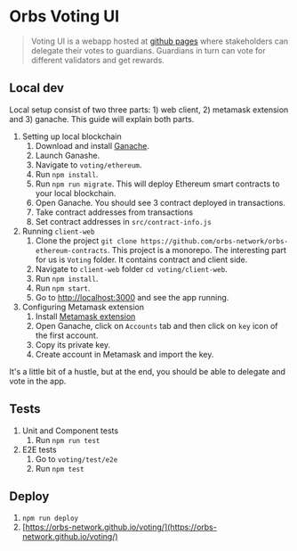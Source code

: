 # Orbs Voting UI
> Voting UI is a webapp hosted at [github pages](https://orbs-network.github.io/voting/) where stakeholders can delegate their votes to guardians. Guardians in turn can vote for different validators and get rewards.

## Local dev
Local setup consist of two three parts: 1) web client, 2) metamask extension and 3) ganache. This guide will explain both parts.
1. Setting up local blockchain
    1. Download and install [Ganache](https://truffleframework.com/ganache).
    1. Launch Ganashe.
    1. Navigate to `voting/ethereum`.
    1. Run `npm install`.
    1. Run `npm run migrate`. This will deploy Ethereum smart contracts to your local blockchain.
    1. Open Ganache. You should see 3 contract deployed in transactions.
    1. Take contract addresses from transactions
    1. Set contract addresses in `src/contract-info.js`
1. Running `client-web`
    1. Clone the project `git clone https://github.com/orbs-network/orbs-ethereum-contracts`. This project is a monorepo. The interesting part for us is `Voting` folder. It contains contract and client side.
    1. Navigate to `client-web` folder `cd voting/client-web`.
    1. Run `npm install`.
    1. Run `npm start`.
    1. Go to [http://localhost:3000](http://localhost:3000) and see the app running.
1. Configuring Metamask extension
    1. Install [Metamask extension](https://chrome.google.com/webstore/detail/metamask/nkbihfbeogaeaoehlefnkodbefgpgknn?utm_source=chrome-ntp-icon)
    1. Open Ganache, click on `Accounts` tab and then click on `key` icon of the first account.
    1. Copy its private key.
    1. Create account in Metamask and import the key.

It's a little bit of a hustle, but at the end, you should be able to delegate and vote in the app.

## Tests
1. Unit and Component tests 
    1. Run `npm run test`
1. E2E tests
    1. Go to `voting/test/e2e`
    1. Run `npm test`

## Deploy
1. `npm run deploy`
1. [https://orbs-network.github.io/voting/](https://orbs-network.github.io/voting/)